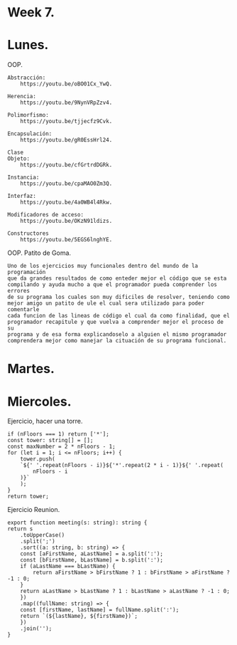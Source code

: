 # Week 7.
# Lunes.
OOP.

    Abstracción:
        https://youtu.be/oBO01Cx_YwQ.

    Herencia:
        https://youtu.be/9NynVRpZzv4.

    Polimorfismo:
        https://youtu.be/tjjecfz9Cvk.

    Encapsulación:
        https://youtu.be/gR0EssHrl24.

    Clase
    Objeto:
        https://youtu.be/cfGrtrdDGRk.

    Instancia:
        https://youtu.be/cpaMAO0Zm3Q.

    Interfaz:
        https://youtu.be/4a0WB4l4Rkw.

    Modificadores de acceso:
        https://youtu.be/OKzN91ldizs.

    Constructores
        https://youtu.be/5EGS6lnghYE.





OOP. Patito de Goma.

    Uno de los ejercicios muy funcionales dentro del mundo de la programación
    que da grandes resultados de como enteder mejor el código que se esta
    compilando y ayuda mucho a que el programador pueda comprender los errores
    de su programa los cuales son muy dificiles de resolver, teniendo como 
    mejor amigo un patito de ule el cual sera utilizado para poder comentarle
    cada funcion de las lineas de código el cual da como finalidad, que el 
    programador recapitule y que vuelva a comprender mejor el proceso de su
    programa y de esa forma explicandoselo a alguien el mismo programador
    comprendera mejor como manejar la cituación de su programa funcional.

# Martes.


# Miercoles.

Ejercicio, hacer una torre.

    if (nFloors === 1) return ['*'];
    const tower: string[] = [];
    const maxNumber = 2 * nFloors - 1;
    for (let i = 1; i <= nFloors; i++) {
        tower.push(
        `${' '.repeat(nFloors - i)}${'*'.repeat(2 * i - 1)}${' '.repeat(
            nFloors - i
        )}`
        );
    }
    return tower;


Ejercicio Reunion.

    export function meeting(s: string): string {
    return s
        .toUpperCase()
        .split(';')
        .sort((a: string, b: string) => {
        const [aFirstName, aLastName] = a.split(':');
        const [bFirstName, bLastName] = b.split(':');
        if (aLastName === bLastName) {
            return aFirstName > bFirstName ? 1 : bFirstName > aFirstName ? -1 : 0;
        }
        return aLastName > bLastName ? 1 : bLastName > aLastName ? -1 : 0;
        })
        .map((fullName: string) => {
        const [firstName, lastName] = fullName.split(':');
        return `(${lastName}, ${firstName})`;
        })
        .join('');
    }
